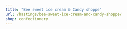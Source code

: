 ```yaml
---
title: "Bee sweet ice cream & Candy shoppe"
url: /hastings/bee-sweet-ice-cream-and-candy-shoppe/
shop: confectionery
---
```

